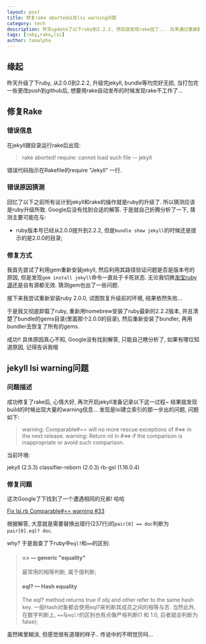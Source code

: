 ```yaml
---
layout: post
title: 修复rake aborted以及lsi warning问题
category: tech 
description: 昨天update了以下ruby到2.2.2, 然后就发现rake挂了... 后来通过重装删除修复后, 又发现lsi每次会弹出巨量warning信息...于是修改了下lsi源码的warning部分
tags: [ruby,rake,lsi] 
author: taoalpha
---
```


## 缘起

昨天升级了下ruby, 从2.0.0到2.2.2, 升级完jekyll, bundle等均完好无损, 当打包完一些更改push到github后, 想要用rake自动发布的时候发现rake不工作了...

## 修复Rake

### 错误信息

在jekyll跟目录运行rake后出现:

> rake aborted!
> require: cannot load such file -- jekyll

错误代码指示在Rakefile的require "Jekyll" 一行.

### 错误原因猜测

回忆了以下之前所有设计到jekyll和rake的操作就是ruby的升级了. 所以猜测应该是ruby升级所致. Google后没有找到合适的解答. 于是就自己折腾分析了一下, 猜测主要可能在与:

- ruby版本号已经从2.0.0提升到2.2.2, 但是`bundle show jekyll`的时候还是提示的是2.0.0的目录;

### 修复方式

我首先尝试了利用gem重新安装jekyll, 然后利用其路径验证问题是否是版本号的原因, 但是发现`gem install jekyll`命令一直处于卡死状态. 无论我切换[淘宝ruby源](https://ruby.taobao.org)还是自有源都无效. 猜测gem也出了一些问题.

接下来我尝试重新安装ruby 2.0.0, 试图恢复升级前的环境, 结果依然失败...

于是我又彻底卸载了ruby, 重新用homebrew安装了ruby最新的2.2.2版本, 并且清楚了bundle的gems目录(里面那个2.0.0的目录), 然后重新安装了bundler, 再用bundler去恢复了所有的gems.

成功!! 具体原因真心不知, Google没有找到解答, 只能自己瞎分析了, 如果有哪位知道原因, 记得告诉我哦

## jekyll lsi warning问题

### 问题描述

成功修复了rake后, 心情大好, 再次开启jekyll准备记录以下这一过程~ 结果就发现build的时候出现大量的warning信息... 发现是lsi建立索引的那一步出的问题, 问题如下:

> warning: Comparable#== will no more rescue exceptions of #<=> in the next release.
> warning: Return nil in #<=> if the comparison is inappropriate or avoid such comparison.

当前环境:

jekyll (2.5.3)
classifier-reborn (2.0.3)
rb-gsl (1.16.0.4)

### 修复问题

这次Google了下找到了一个遭遇相同的兄弟! 哈哈

[Fix lsi.rb Comparable#== warning #33](https://github.com/jekyll/classifier-reborn/pull/33)

根据解答, 大意就是需要替换出错行(237行)的`pair[0] == doc`判断为 `pair[0].eql? doc`.

why? 于是我查了下ruby中`eql?`和`==`的区别:

> #### == — generic "equality"
> 最常用的相等判断, 属于值判断;
> 
> #### eql? — Hash equality
> The eql? method returns true if obj and other refer to the same hash key. 一般Hash对象都会使用eql?来判断其成员之间的相等与否. 当然此外, 在数字判断上, `==`与`eql?`的区别也有点像严格判断(1 和 1.0, 后者就会判断为false);

虽然稀里糊涂, 但感觉很有道理的样子.. 传说中的不明觉厉吗...
